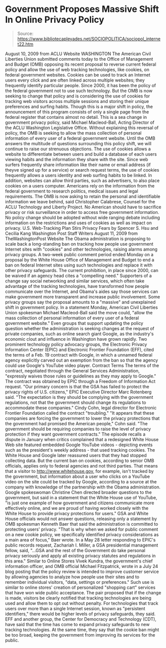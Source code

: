 # Government Proposes Massive Shift In Online Privacy Policy

> Source: https://www.bibliotecapleyades.net/SOCIOPOLITICA/sociopol_internet22.htm

August 10, 2009
from
ACLU
Website
WASHINGTON The American Civil Liberties Union submitted comments
today to the Office of Management and Budget (OMB)
opposing its recent proposal to reverse current federal policy and allow the
use of web tracking technologies, like cookies, on federal government
websites.
Cookies can be used to track an Internet
users every click and are often linked across multiple websites; they
frequently identify particular people.
Since 2000, it has been the policy of the federal government not to use such
technology. But the OMB is now seeking to change that policy and is
considering the use of cookies for tracking web visitors across multiple
sessions and storing their unique preferences and surfing habits.
Though this is a major shift in policy, the
announcement of this program consists of only a single page from the federal
register that contains almost no detail.
This is a sea change in government privacy
policy, said Michael Macleod-Ball, Acting Director of the ACLU
Washington Legislative Office.
Without explaining this reversal of policy,
the OMB is seeking to allow the mass collection of personal information
of every user of a federal government website. Until the OMB answers the
multitude of questions surrounding this policy shift, we will continue
to raise our strenuous objections.
The use of cookies allows a website to
differentiate between users and build a database of each users viewing
habits and the information they share with the site.
Since web surfers frequently share information
like their name or email address (if theyve signed up for a service) or
search request terms, the use of cookies frequently allows a users identity
and web surfing habits to be linked.
In addition, websites can allow third parties,
such as advertisers, to also place cookies on a users computer.
Americans rely on the information from the
federal government to research politics, medical issues and legal
requirements. The OMB is now asking to retain the personal and
identifiable information we leave behind, said Christopher Calabrese,
Counsel for the ACLU Technology and Liberty Project.
No American should have to sacrifice
privacy or risk surveillance in order to access free government
information. No policy change should be adopted without wide ranging
debate including information on the restrictions and uses of cookies as
well as impact on privacy.
U.S. Web-Tracking Plan Stirs Privacy Fears
by Spencer S. Hsu and
Cecilia Kang
Washington Post Staff Writers
August 11, 2009
from
TheWashingtonPost Website
The Obama
administration is proposing to scale back a long-standing ban on
tracking how people use government Internet sites with "cookies"
and other technologies, raising alarms among privacy groups.
A two-week public comment period ended Monday on a proposal by the White
House Office of Management and Budget to end a ban on federal Internet
sites using such technologies and replace it with other privacy safeguards.
The current prohibition, in place since 2000,
can be waived if an agency head cites a "compelling need."
Supporters of a change say social networking and similar services, which
often take advantage of the tracking technologies, have transformed how
people communicate over the Internet, and Obama's aides say those services
can make government more transparent and increase public involvement.
Some privacy groups say the proposal amounts to a "massive" and unexplained
shift in government policy.
In a statement Monday, American Civil
Liberties Union spokesman Michael Macleod-Ball said the move
could,
"allow the mass collection of personal
information of every user of a federal government website."
Even groups that support updating the policy
question whether the administration is seeking changes at the request of
private companies, such as online search giant Google, as the industry's
economic clout and influence in Washington have grown rapidly.
Two prominent technology policy advocacy groups, the Electronic Privacy
Information Center (EPIC)
and Electronic Frontier Foundation (EFF),
cited the terms of a Feb. 19 contract with Google, in which a unnamed
federal agency explicitly carved out an exemption from the ban so that the
agency could use Google's YouTube video player.
Contract Terms
The terms of the contract, negotiated
through the General Services Administration,
"expressly waives those rules or guidelines
as they may apply to Google."
The contract was obtained by EPIC through a
Freedom of Information Act request.
"Our primary concern is that the GSA has
failed to protect the privacy rights of U.S. citizens," EPIC Executive
Director Marc Rotenberg said.
"The expectation is they should be complying
with the government regulations, not that the government should change
its regulations to accommodate these companies."
Cindy Cohn, legal director for
Electronic Frontier Foundation called the contract "troubling."
"It appears that these companies are forcing
the government to lower the privacy protections that the government had
promised the American people," Cohn said. "The government should be
requiring companies to raise the level of privacy protection if they
want government contracts."
The episode recalls a dispute in January when
critics complained that a redesigned White House Web site featured embedded
Google YouTube videos - depicting events such as the president's weekly
address - that used tracking cookies.
The White House and Google later reassured users
that they had stopped collecting data. But the current ban on cookies,
according to senior OMB officials, applies only to federal agencies and not
third parties.
That means that a visitor to
http://www.whitehouse.gov, for example, isn't tracked by the
government, but information about a user who clicks on a YouTube video on
the site could be tracked by Google, according to a source at the company
with knowledge of the partnership with the Obama administration.
Google spokeswoman Christine Chen directed broader questions to the
government, but said in a statement that the White House use of YouTube,
"is just one example of how government and
citizens communicate more effectively online, and we are proud of having
worked closely with the White House to provide privacy protections for
users."
GSA and White House officials would not answer
questions, releasing only a statement by OMB spokesman Kenneth Baer
that said the administration is committed to protecting users' privacy.
"That is why when we asked for public
comment on a new cookie policy, we specifically identified privacy
considerations as a main area of focus," Baer wrote.
In a May 28 letter responding to EPIC's public
records request, Zachariah I. Miller, a GSA presidential management
fellow, said,
"...GSA and the rest of the Government do
take personal privacy seriously and apply all existing privacy statutes
and regulations in this area."
Similar to Online Stores
Vivek Kundra, the government's
chief information officer, and OMB official Michael Fitzpatrick,
wrote in a July 24 blog posting that the policy review is intended to
improve customer service by allowing agencies to analyze how people use
their sites and to remember individual visitors,
"data, settings or preferences."
Such use is similar to online stores' creation
of personalized "shopping cart" services that have won wide public
acceptance.
The pair proposed that if the change is made, visitors be clearly notified
that tracking technologies are being used and allow them to opt out without
penalty. For technologies that track users over more than a single Internet
session, known as "persistent identifiers," there would be higher levels of
privacy safeguards, they said.
EFF and another group, the Center for Democracy and Technology
(CDT),
have said that the time has come to expand privacy safeguards to new
tracking technologies.
At the same time, they say that the cookie ban
might be too broad, keeping the government from improving its services for
the public.

